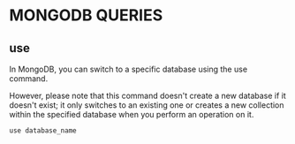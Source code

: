 # MONGODB QUERIES

## use 

In MongoDB, you can switch to a specific database using the use command. 

However, please note that this command doesn't create a new database if it doesn't exist; it only switches to an existing one or creates a new collection within the specified database when you perform an operation on it.

```
use database_name
```
